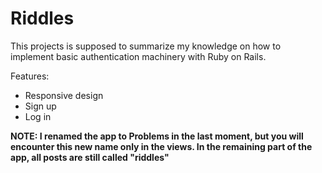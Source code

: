# Riddles

This projects is supposed to summarize my knowledge on how to implement basic authentication machinery with Ruby on Rails.

Features:
* Responsive design
* Sign up
* Log in

**NOTE: I renamed the app to Problems in the last moment, but you will encounter this new name only in the views. In the remaining part of the app, all posts are still called "riddles"**
